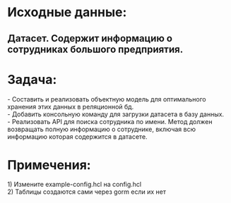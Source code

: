 <h1>Исходные данные:</h1>
<h2>Датасет. Содержит информацию о сотрудниках большого предприятия.</h2>

<h1>Задача:</h1>
  <div>- Составить и реализовать объектную модель для оптимального хранения этих данных в реляционной бд.</div>
  <div>- Добавить консольную команду для загрузки датасета в базу данных.</div>
  <div>- Реализовать API для поиска сотрудника по имени. Метод должен возвращать полную информацию о сотруднике, включая всю информацию которая содержится в датасете.</div>

<h1>Примечения:</h1>
<div>1) Измените example-config.hcl на config.hcl</div>
<div>2) Таблицы создаются сами через gorm если их нет</div>

